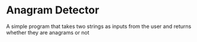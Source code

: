 # Anagram Detector
 A simple program that takes two strings as inputs from the user and returns whether they are anagrams or not
